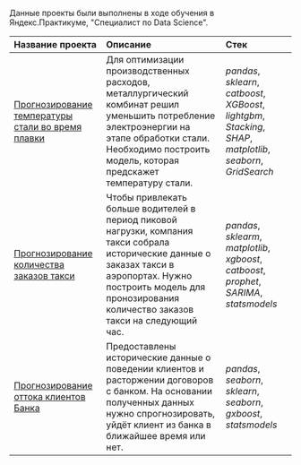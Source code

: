 
Данные проекты были выполнены в ходе обучения в Яндекс.Практикуме, "Специалист по Data Science".

| Название проекта | Описание | Стек | 
| :---------------------- | :---------------------- | :---------------------- |
| [Прогнозирование температуры стали во время плавки](https://github.com/suuurfinbird/yandex-data-science-projects-2023/tree/main/steel) | Для оптимизации производственных расходов, металлургический комбинат решил уменьшить потребление электроэнергии на этапе обработки стали. Необходимо построить модель, которая предскажет температуру стали.| *pandas*, *sklearn*, *catboost*, *XGBoost*, *lightgbm*, *Stacking*, *SHAP*, *matplotlib*, *seaborn*, *GridSearch*|
| [Прогнозирование количества заказов такси](https://github.com/suuurfinbird/yandex-data-science-projects-2023/tree/main/taxi) | Чтобы привлекать больше водителей в период пиковой нагрузки, компания такси собрала исторические данные о заказах такси в аэропортах. Нужно построить модель для пронозирования количество заказов такси на следующий час. | *pandas*, *sklearm*, *matplotlib*, *xgboost*, *catboost*, *prophet*, *SARIMA*, *statsmodels*|
| [Прогнозирование оттока клиентов Банка](https://github.com/suuurfinbird/yandex_data_science_projects_2023/tree/main/churn) | Предоставлены исторические данные о поведении клиентов и расторжении договоров с банком. На основании полученных данных нужно спрогнозировать, уйдёт клиент из банка в ближайшее время или нет.| *pandas*, *seaborn*, *sklearn*, *seaborn*, *gxboost*, *statsmodels*|

